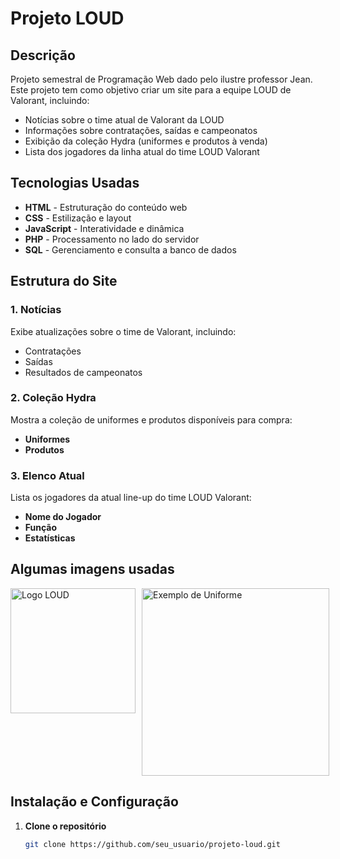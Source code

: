 # Projeto LOUD

## Descrição
Projeto semestral de Programação Web dado pelo ilustre professor Jean. Este projeto tem como objetivo criar um site para a equipe LOUD de Valorant, incluindo:

- Notícias sobre o time atual de Valorant da LOUD
- Informações sobre contratações, saídas e campeonatos
- Exibição da coleção Hydra (uniformes e produtos à venda)
- Lista dos jogadores da linha atual do time LOUD Valorant

## Tecnologias Usadas

- **HTML** - Estruturação do conteúdo web
- **CSS** - Estilização e layout
- **JavaScript** - Interatividade e dinâmica
- **PHP** - Processamento no lado do servidor
- **SQL** - Gerenciamento e consulta a banco de dados

## Estrutura do Site

### 1. Notícias
Exibe atualizações sobre o time de Valorant, incluindo:
- Contratações
- Saídas
- Resultados de campeonatos

### 2. Coleção Hydra
Mostra a coleção de uniformes e produtos disponíveis para compra:
- **Uniformes**
- **Produtos**

### 3. Elenco Atual
Lista os jogadores da atual line-up do time LOUD Valorant:
- **Nome do Jogador**
- **Função**
- **Estatísticas**

## Algumas imagens usadas

<div style="display: flex; gap: 10px;">
  <img src="https://upload.wikimedia.org/wikipedia/commons/9/9f/LOUD_logo.svg" alt="Logo LOUD" width="200"/>
  <img src="https://loud.gg/cdn/shop/files/1.LOUD-153_1.jpg?crop=center&height=1080&v=1717782613&width=1080" alt="Exemplo de Uniforme" width="300"/>
</div>

## Instalação e Configuração

1. **Clone o repositório**
   ```bash
   git clone https://github.com/seu_usuario/projeto-loud.git
